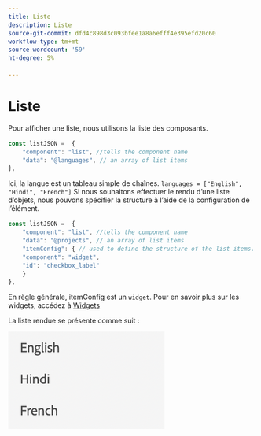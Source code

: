 ```yaml
---
title: Liste
description: Liste
source-git-commit: dfd4c898d3c093bfee1a8a6efff4e395efd20c60
workflow-type: tm+mt
source-wordcount: '59'
ht-degree: 5%

---
```


# Liste

Pour afficher une liste, nous utilisons la liste des composants.

```js title="list.js"
const listJSON =  {
    "component": "list", //tells the component name
    "data": "@languages", // an array of list items
},
```

Ici, la langue est un tableau simple de chaînes. `languages = ["English", "Hindi", "French"]`
Si nous souhaitons effectuer le rendu d’une liste d’objets, nous pouvons spécifier la structure à l’aide de la configuration de l’élément.

```js title="list.js"
const listJSON =  {
    "component": "list", //tells the component name
    "data": "@projects", // an array of list items
    "itemConfig": { // used to define the structure of the list items.
    "component": "widget",
    "id": "checkbox_label"
    }
},
```

En règle générale, itemConfig est un `widget`. Pour en savoir plus sur les widgets, accédez à [Widgets](../Widgets/basic-widget.md)

La liste rendue se présente comme suit :

![list](./imgs/list.png "Liste")
